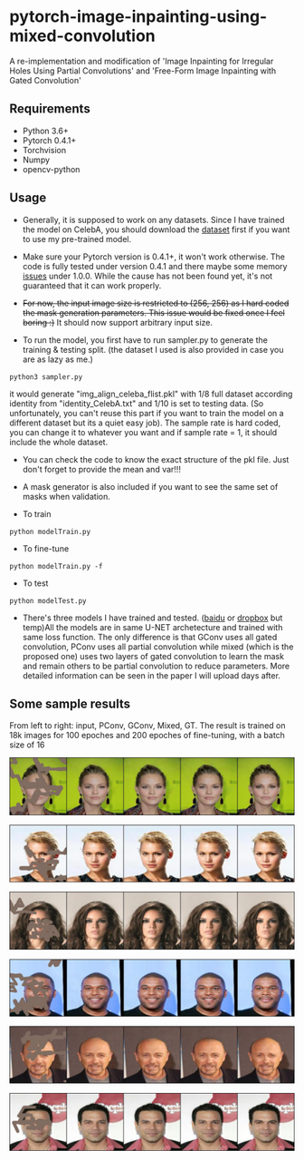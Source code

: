 # pytorch-image-inpainting-using-mixed-convolution
A re-implementation and modification of 'Image Inpainting for Irregular Holes Using Partial Convolutions' and 'Free-Form Image Inpainting with Gated Convolution'

## Requirements
- Python 3.6+
- Pytorch 0.4.1+
- Torchvision
- Numpy
- opencv-python

## Usage
* Generally, it is supposed to work on any datasets. Since I have trained the model on CelebA, you should download the [dataset](http://mmlab.ie.cuhk.edu.hk/projects/CelebA.html) first if you want to use my pre-trained model.

* Make sure your Pytorch version is 0.4.1+, it won't work otherwise. The code is fully tested under version 0.4.1 and there maybe some memory [issues](https://github.com/pytorch/pytorch/issues/15774) under 1.0.0. While the cause has not been found yet, it's not guaranteed that it can work properly.

* ~~For now, the input image size is restricted to (256, 256) as I hard coded the mask generation parameters. This issue would be fixed once I feel boring :)~~ It should now support arbitrary input size.

* To run the model, you first have to run sampler.py to generate the training & testing split. (the dataset I used is also provided in case you are as lazy as me.)

```
python3 sampler.py
```
it would generate "img_align_celeba_flist.pkl" with 1/8 full dataset according identity from "identity_CelebA.txt" and 1/10 is set to testing data. (So unfortunately, you can't reuse this part if you want to train the model on a different dataset but its a quiet easy job). The sample rate is hard coded, you can change it to whatever you want and if sample rate = 1, it should include the whole dataset.

* You can check the code to know the exact structure of the pkl file. Just don't forget to provide the mean and var!!!

* A mask generator is also included if you want to see the same set of masks when validation.

* To train
```
python modelTrain.py
```

* To fine-tune
```
python modelTrain.py -f
```
* To test
```
python modelTest.py
```
* There's three models I have trained and tested. ([baidu](https://pan.baidu.com/s/1YTK46whMRGBLAPrZN0PCaA) or [dropbox](https://www.dropbox.com/sh/ds5s5016kf42bjj/AABy4iLua26Jp06egZGSuNWja?dl=0) but temp)All the models are in same U-NET archetecture and trained with same loss function. The only difference is that GConv uses all gated convolution, PConv uses all partial convolution while mixed (which is the proposed one) uses two layers of gated convolution to learn the mask and remain others to be partial convolution to reduce parameters. More detailed information can be seen in the paper I will upload days after.

## Some sample results
From left to right: input, PConv, GConv, Mixed, GT. The result is trained on 18k images for 100 epoches and 200 epoches of fine-tuning, with a batch size of 16

![Results1](432.jpg)

![Results1](591.jpg)

![Results1](638.jpg)

![Results1](653.jpg)

![Results1](691.jpg)

![Results1](860.jpg)
